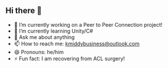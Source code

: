 ## Hi there 👋

- 🔭 I’m currently working on a Peer to Peer Connection project!
- 🌱 I’m currently learning Unity/C#
- 💬 Ask me about anything
- 📫 How to reach me: kmiddybusiness@outlook.com
- 😄 Pronouns: he/him
- ⚡ Fun fact: I am recovering from ACL surgery!
